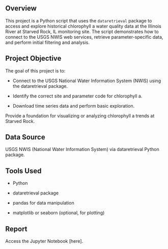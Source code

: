 ## Overview
This project is a Python script that uses the `dataretrieval` package to access and explore historical chlorophyll a water quality data at the Illinois River at Starved Rock, IL monitoring site. The script demonstrates how to connect to the USGS NWIS web services, retrieve parameter-specific data, and perform initial filtering and analysis.

## Project Objective
The goal of this project is to:

- Connect to the USGS National Water Information System (NWIS) using the dataretrieval package.

- Identify the correct site and parameter code for chlorophyll a.

- Download time series data and perform basic exploration.

Provide a foundation for visualizing or analyzing chlorophyll a trends at Starved Rock.

## Data Source
USGS NWIS (National Water Information System) via dataretrieval Python package.

## Tools Used
- Python 

- dataretrieval package

- pandas for data manipulation

- matplotlib or seaborn (optional, for plotting)

## Report

Access the Jupyter Notebook [here].
